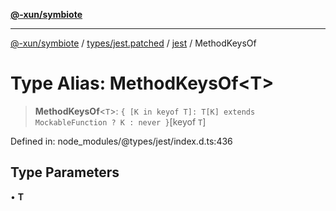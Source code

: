 [**@-xun/symbiote**](../../../../../README.md)

***

[@-xun/symbiote](../../../../../README.md) / [types/jest.patched](../../../README.md) / [jest](../README.md) / MethodKeysOf

# Type Alias: MethodKeysOf\<T\>

> **MethodKeysOf**\<`T`\>: `{ [K in keyof T]: T[K] extends MockableFunction ? K : never }`\[keyof `T`\]

Defined in: node\_modules/@types/jest/index.d.ts:436

## Type Parameters

• **T**
